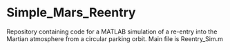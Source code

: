 # Simple_Mars_Reentry
Repository containing code for a MATLAB simulation of a re-entry into the Martian atmosphere from a circular parking orbit.
Main file is Reentry_Sim.m
